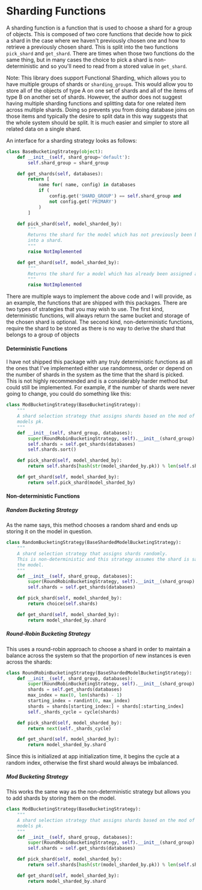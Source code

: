 # Sharding Functions

A sharding function is a function that is used to choose a shard for a group of objects. This is composed of two core functions that decide how to pick a shard in the case where we haven't previously chosen one and how to retrieve a previously chosen shard. This is split into the two functions `pick_shard` and `get_shard`. There are times when those two functions do the same thing, but in many cases the choice to pick a shard is non-deterministic and so you'll need to read from a stored value in `get_shard`.

Note: This library does support Functional Sharding, which allows you to have multiple groups of shards or `sharding_group`s. This would allow you to store all of the objects of type A on one set of shards and all of the items of type B on another set of shards. However, the author does not suggest having multiple sharding functions and splitting data for one related item across multiple shards. Doing so prevents you from doing database joins on those items and typically the desire to split data in this way suggests that the whole system should be split. It is much easier and simpler to store all related data on a single shard.

An interface for a sharding strategy looks as follows:

```python
class BaseBucketingStrategy(object):
    def __init__(self, shard_group='default'):
        self.shard_group = shard_group

    def get_shards(self, databases):
        return [
            name for( name, config) in databases
            if (
                config.get('SHARD_GROUP') == self.shard_group and
                not config.get('PRIMARY')
            )
        ]

    def pick_shard(self, model_sharded_by):
        """
        Returns the shard for the model which has not previously been bucketed
        into a shard.
        """
        raise NotImplemented

    def get_shard(self, model_sharded_by):
        """
        Returns the shard for a model which has already been assigned a shard.
        """
        raise NotImplemented
```

There are multiple ways to implement the above code and I will provide, as an example, the functions that are shipped with this packages. There are two types of strategies that you may wish to use. The first kind, deterministic functions, will always return the same bucket and storage of the chosen shard is optional. The second kind, non-deterministic functions, require the shard to be stored as there is no way to derive the shard that belongs to a group of objects

#### Deterministic Functions

I have not shipped this package with any truly deterministic functions as all the ones that I've implemented either use randomness, order or depend on the number of shards in the system as the time that the shard is picked. This is not highly recommended and is a considerably harder method but could still be implemented. For example, if the number of shards were never going to change, you could do something like this:

```python
class ModBucketingStrategy(BaseBucketingStrategy):
    """
    A shard selection strategy that assigns shards based on the mod of the
    models pk.
    """
    def __init__(self, shard_group, databases):
        super(RoundRobinBucketingStrategy, self).__init__(shard_group)
        self.shards = self.get_shards(databases)
        self.shards.sort()

    def pick_shard(self, model_sharded_by):
        return self.shards[hash(str(model_sharded_by.pk)) % len(self.shards)]

    def get_shard(self, model_sharded_by):
        return self.pick_shard(model_sharded_by)
```

#### Non-deterministic Functions

##### Random Bucketing Strategy

As the name says, this method chooses a random shard and ends up storing it on the model in question.

```python
class RandomBucketingStrategy(BaseShardedModelBucketingStrategy):
    """
    A shard selection strategy that assigns shards randomly.
    This is non-deterministic and this strategy assumes the shard is saved to
    the model.
    """
    def __init__(self, shard_group, databases):
        super(RoundRobinBucketingStrategy, self).__init__(shard_group)
        self.shards = self.get_shards(databases)

    def pick_shard(self, model_sharded_by):
        return choice(self.shards)

    def get_shard(self, model_sharded_by):
        return model_sharded_by.shard
```

##### Round-Robin Bucketing Strategy

This uses a round-robin approach to choose a shard in order to maintain a balance across the system so that the proportion of new instances is even across the shards:

```python
class RoundRobinBucketingStrategy(BaseShardedModelBucketingStrategy):
    def __init__(self, shard_group, databases):
        super(RoundRobinBucketingStrategy, self).__init__(shard_group)
        shards = self.get_shards(databases)
        max_index = max(0, len(shards) - 1)
        starting_index = randint(0, max_index)
        shards = shards[starting_index:] + shards[:starting_index]
        self._shards_cycle = cycle(shards)

    def pick_shard(self, model_sharded_by):
        return next(self._shards_cycle)

    def get_shard(self, model_sharded_by):
        return model_sharded_by.shard
```

Since this is initialized at app initialization time, it begins the cycle at a random index, otherwise the first shard would always be imbalanced.

##### Mod Bucketing Strategy

This works the same way as the non-deterministic strategy but allows you to add shards by storing them on the model.

```python
class ModBucketingStrategy(BaseBucketingStrategy):
    """
    A shard selection strategy that assigns shards based on the mod of the
    models pk.
    """
    def __init__(self, shard_group, databases):
        super(RoundRobinBucketingStrategy, self).__init__(shard_group)
        self.shards = self.get_shards(databases)

    def pick_shard(self, model_sharded_by):
        return self.shards[hash(str(model_sharded_by.pk)) % len(self.shards)]

    def get_shard(self, model_sharded_by):
        return model_sharded_by.shard
```
